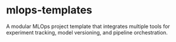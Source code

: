 # mlops-templates
A modular MLOps project template that integrates multiple tools for experiment tracking, model versioning, and pipeline orchestration.